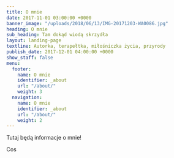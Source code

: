 ```yaml
---
title: O mnie
date: 2017-11-01 03:00:00 +0000
banner_image: "/uploads/2018/06/13/IMG-20171203-WA0086.jpg"
heading: O mnie
sub_heading: Tam dokąd wiodą skrzydła
layout: landing-page
textline: Autorka, terapełtka, miłośniczka życia, przyrody
publish_date: 2017-12-01 04:00:00 +0000
show_staff: false
menu:
  footer:
    name: O mnie
    identifier: _about
    url: "/about/"
    weight: 3
  navigation:
    name: O mnie
    identifier: _about
    url: "/about/"
    weight: 2
---
```

Tutaj będą informacje o mnie!

Cos